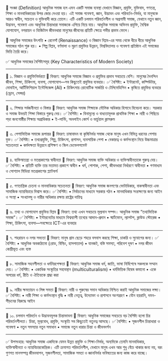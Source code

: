 🔷 সংজ্ঞা (Definition)
আধুনিক সমাজ হল এমন একটি সমাজ ব্যবস্থা যেখানে বিজ্ঞান, প্রযুক্তি, যুক্তিবাদ, গণতন্ত্র, শিক্ষা ও মানবাধিকারের উপর জোর দেওয়া হয়। এই সমাজ গবেষণা, জ্ঞান, উদ্ভাবন এবং পরিবর্তন-নির্ভর, যা মানুষকে আরও স্বাধীন, সচেতন ও যুক্তিবাদী করে তোলে।
এটি একটি চলমান পরিবর্তনশীল ও অগ্রগামী সমাজ, যেখানে নতুন জ্ঞান, উদ্ভাবন, গবেষণা এবং আধুনিক চিন্তাধারা সমাজকে এগিয়ে নিয়ে যায়। আধুনিক সমাজে অভিনব প্রযুক্তি, বৈশ্বিক যোগাযোগ, নগরায়ন ও ডিজিটাল জীবনধারা মানুষের জীবনের প্রতিটি ক্ষেত্রে গভীর প্রভাব ফেলে।

🔷 আধুনিক সমাজের উৎপত্তি
•	রেনেসাঁ (Renaissance) ও বিজ্ঞান বিপ্লব-এর সময় থেকে ধীরে ধীরে আধুনিক সমাজের গঠন শুরু হয়।
•	শিল্প বিপ্লব, বর্ণমালা ও মুদ্রণ প্রযুক্তির উন্নয়ন, বিশ্ববিদ্যালয় ও গবেষণা প্রতিষ্ঠান এই সমাজের ভিত্তি তৈরি করে।

✅ আধুনিক সমাজের বৈশিষ্ট্যসমূহ (Key Characteristics of Modern Society)
________________________________________
🔶 ১. বিজ্ঞান ও প্রযুক্তিনির্ভরতা
📌 বিবরণ:
আধুনিক সমাজে বিজ্ঞান ও প্রযুক্তির প্রভাব সবচেয়ে বেশি। মানুষের দৈনন্দিন জীবন, শিক্ষা, চিকিৎসা, ব্যবসা, যোগাযোগ—সব কিছুতেই প্রযুক্তির ব্যবহার।
✅ বৈশিষ্ট্য:
•	ইন্টারনেট, কম্পিউটার, মোবাইল, আর্টিফিশিয়াল ইন্টেলিজেন্স (AI)
•	চিকিৎসায় রোবোটিক সার্জারি ও টেলিমেডিসিন
•	কৃষিতে প্রযুক্তির ব্যবহার (ড্রোন, সেন্সর)
________________________________________
🔶 ২. শিক্ষার সর্বজনীনতা ও বিস্তার
📌 বিবরণ:
আধুনিক সমাজ শিক্ষাকে মৌলিক অধিকার হিসাবে বিবেচনা করে। সরকার ও সমাজ উভয়ই শিক্ষা বিস্তারে গুরুত্ব দেয়।
✅ বৈশিষ্ট্য:
•	বিনামূল্যে ও বাধ্যতামূলক প্রাথমিক শিক্ষা
•	নারী ও পিছিয়ে পড়া জনগোষ্ঠীর শিক্ষায় অগ্রাধিকার
•	ই-লার্নিং, অনলাইন কোর্স ও ভার্চুয়াল ক্লাসরুম
________________________________________
🔶 ৩. পেশাভিত্তিক সমাজে রূপান্তর
📌 বিবরণ:
চাষাবাদন বা কৃষিনির্ভর সমাজ থেকে মানুষ এখন বিভিন্ন ধরনের পেশায় যুক্ত।
✅ বৈশিষ্ট্য:
•	তথ্যপ্রযুক্তি, শিল্প, চিকিৎসা, প্রশাসন, ব্যবসায়িক পেশা
•	বেকারত্ব ও কর্মসংস্থান নিয়ে উচ্চমাত্রার সচেতনতা
•	কর্মদক্ষতা উন্নয়নে প্রশিক্ষণ ও স্কিল ডেভেলপমেন্ট
________________________________________
🔶 ৪. ব্যক্তিস্বাতন্ত্র্য ও মতপ্রকাশের স্বাধীনতা
📌 বিবরণ:
আধুনিক সমাজ ব্যক্তি অধিকার ও ব্যক্তিস্বাধীনতাকে গুরুত্ব দেয়।
✅ বৈশিষ্ট্য:
•	প্রতিটি ব্যক্তি তার মতামত প্রকাশে স্বাধীন
•	ধর্ম, পোশাক, পেশা, জীবনধারা নির্ধারণে স্বাধীনতা
•	গণমাধ্যম ও সোশ্যাল মিডিয়া মতপ্রকাশের প্ল্যাটফর্ম
________________________________________
🔶 ৫. গণতান্ত্রিক চেতনা ও মানবাধিকার সচেতনতা
📌 বিবরণ:
আধুনিক সমাজ জনগণের ভোটাধিকার, বাকস্বাধীনতা এবং সামাজিক ন্যায়বিচারে বিশ্বাস করে।
✅ বৈশিষ্ট্য:
•	নির্বাচনের মাধ্যমে সরকার গঠন
•	মানবাধিকার সংরক্ষণের জন্য আইন ও সংস্থা
•	সংখ্যালঘু ও নারীর অধিকার রক্ষায় রাষ্ট্রের দায়িত্ব
________________________________________
🔶 ৬. তথ্য ও যোগাযোগ প্রযুক্তির বিপ্লব
📌 বিবরণ:
তথ্য এখন সবচেয়ে মূল্যবান সম্পদ। আধুনিক সমাজ “তথ্যভিত্তিক সমাজ”।
✅ বৈশিষ্ট্য:
•	ইন্টারনেটের মাধ্যমে বিশ্বব্যাপী তথ্যের আদান-প্রদান
•	স্মার্টফোন, ল্যাপটপ, ক্লাউড স্টোরেজ
•	শিক্ষা, চিকিৎসা, ব্যবসা—সবক্ষেত্রে ICT-এর ব্যবহার
________________________________________
🔶 ৭. শহরায়ন ও নগর সভ্যতা
📌 বিবরণ:
মানুষ গ্রাম ছেড়ে শহরে বসবাস করছে শিক্ষা, চাকরি ও সুযোগের জন্য।
✅ বৈশিষ্ট্য:
•	আধুনিক অবকাঠামো (রোড, বিল্ডিং, হাসপাতাল)
•	যানজট, বস্তি সমস্যা, পরিবেশ দূষণ
•	নগর জীবন কেন্দ্রীভূত এবং ব্যস্ত
________________________________________
🔶 ৮. সামাজিক সহনশীলতা ও ধর্মনিরপেক্ষতা
📌 বিবরণ:
আধুনিক সমাজ ধর্ম, জাতি, ভাষা নির্বিশেষে সকলকে সম্মান দেয়।
✅ বৈশিষ্ট্য:
•	একাধিক সংস্কৃতির সহাবস্থান (multiculturalism)
•	ধর্মভিত্তিক বিদ্বেষ কমানো
•	একে অপরের ধর্ম, রীতি ও ঐতিহ্যকে শ্রদ্ধা করা
________________________________________
🔶 ৯. নারীর ক্ষমতায়ন ও লিঙ্গ সমতা
📌 বিবরণ:
নারী ও পুরুষের সমান অধিকার নিশ্চিত করাই আধুনিক সমাজের লক্ষ‍্য।
✅ বৈশিষ্ট্য:
•	নারী শিক্ষা ও কর্মসংস্থান বৃদ্ধি
•	নারী নেতৃত্ব, উদ্যোক্তা ও প্রশাসনে অংশগ্রহণ
•	যৌন হয়রানি, দমন-পীড়নের বিরুদ্ধে আইন
________________________________________
🔶 ১০. চলমান পরিবর্তন ও উদ্ভাবনমূলক চিন্তাভাবনা
📌 বিবরণ:
আধুনিক সমাজের সবচেয়ে বড় বৈশিষ্ট্য হলো চির পরিবর্তনশীলতা। চিন্তা, মূল্যবোধ, প্রযুক্তি, সংস্কৃতি সব কিছুতেই নতুনত্ব আসছে।
✅ বৈশিষ্ট্য:
•	সৃজনশীল চিন্তাধারা ও গবেষণা
•	নতুন সমস্যার নতুন সমাধান
•	সমাজে নতুন ধারার চিন্তা ও জীবনদর্শন
________________________________________
✅ উপসংহার:
আধুনিক সমাজ একদিকে যেমন উন্নত প্রযুক্তি ও শিক্ষা-নির্ভর, অন্যদিকে তেমনি মানবাধিকার, ব্যক্তিস্বাধীনতা ও ন্যায়বিচারকেন্দ্রিক। এটি ক্রমাগত পরিবর্তনশীল, যেখানে মানুষ এখন আর শুধু বেঁচে থাকার জন্য নয়, বরং গুণগত মানসম্পন্ন জীবনযাপন, সৃজনশীলতা, সামাজিক সমতা ও জ্ঞাননির্ভর ভবিষ্যতের জন্য কাজ করে যাচ্ছে।
